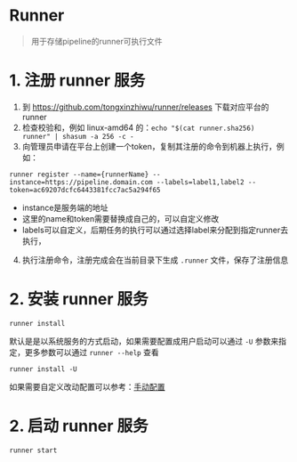# Runner

> 用于存储pipeline的runner可执行文件

# 1. 注册 runner 服务

1. 到 https://github.com/tongxinzhiwu/runner/releases 下载对应平台的 runner
2. 检查校验和，例如 linux-amd64 的：`echo "$(cat runner.sha256)  runner" | shasum -a 256 -c -`
3. 向管理员申请在平台上创建一个token，复制其注册的命令到机器上执行，例如：
```shell
runner register --name={runnerName} --instance=https://pipeline.domain.com --labels=label1,label2 --token=ac69207dcfc6443381fcc7ac5a294f65
```
- instance是服务端的地址
- 这里的name和token需要替换成自己的，可以自定义修改
- labels可以自定义，后期任务的执行可以通过选择label来分配到指定runner去执行，

4. 执行注册命令，注册完成会在当前目录下生成 `.runner` 文件，保存了注册信息



# 2. 安装 runner 服务

```shell
runner install
```

默认是是以系统服务的方式启动，如果需要配置成用户启动可以通过 `-U` 参数来指定，更多参数可以通过 `runner --help` 查看

```shell
runner install -U
```

如果需要自定义改动配置可以参考：[手动配置](./INSTALL.md)

# 2. 启动 runner 服务

```shell
runner start
```

